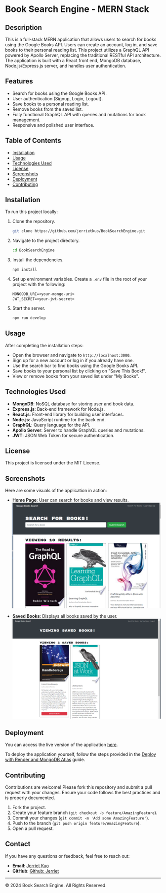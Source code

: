 
# Book Search Engine - MERN Stack

## Description

This is a full-stack MERN application that allows users to search for books using the Google Books API. Users can create an account, log in, and save books to their personal reading list. This project utilizes a GraphQL API powered by Apollo Server, replacing the traditional RESTful API architecture. The application is built with a React front end, MongoDB database, Node.js/Express.js server, and handles user authentication.

## Features

- Search for books using the Google Books API.
- User authentication (Signup, Login, Logout).
- Save books to a personal reading list.
- Remove books from the saved list.
- Fully functional GraphQL API with queries and mutations for book management.
- Responsive and polished user interface.

## Table of Contents

- [Installation](#installation)
- [Usage](#usage)
- [Technologies Used](#technologies-used)
- [License](#license)
- [Screenshots](#screenshots)
- [Deployment](#deployment)
- [Contributing](#contributing)

## Installation

To run this project locally:

1. Clone the repository.
   ```bash
   git clone https://github.com/jerrietkuo/BookSearchEngine.git
   ```
2. Navigate to the project directory.
   ```bash
   cd BookSearchEngine
   ```
3. Install the dependencies.
   ```bash
   npm install
   ```
4. Set up environment variables. Create a `.env` file in the root of your project with the following:

   ```
   MONGODB_URI=<your-mongo-uri>
   JWT_SECRET=<your-jwt-secret>
   ```

5. Start the server.
   ```bash
   npm run develop
   ```

## Usage

After completing the installation steps:

- Open the browser and navigate to `http://localhost:3000`.
- Sign up for a new account or log in if you already have one.
- Use the search bar to find books using the Google Books API.
- Save books to your personal list by clicking on "Save This Book!".
- View or remove books from your saved list under "My Books".

## Technologies Used

- **MongoDB**: NoSQL database for storing user and book data.
- **Express.js**: Back-end framework for Node.js.
- **React.js**: Front-end library for building user interfaces.
- **Node.js**: JavaScript runtime for the back end.
- **GraphQL**: Query language for the API.
- **Apollo Server**: Server to handle GraphQL queries and mutations.
- **JWT**: JSON Web Token for secure authentication.

## License

This project is licensed under the MIT License.

## Screenshots

Here are some visuals of the application in action:

- **Home Page**: User can search for books and view results.
  ![Home Page](./Assets/img01.png)
  
- **Saved Books**: Displays all books saved by the user.
  ![Saved Books](./Assets/img02.png)

## Deployment

You can access the live version of the application [here](https://your-app-url.com).

To deploy the application yourself, follow the steps provided in the [Deploy with Render and MongoDB Atlas](https://coding-boot-camp.github.io/full-stack/mongodb/deploy-with-render-and-mongodb-atlas) guide.

## Contributing

Contributions are welcome! Please fork this repository and submit a pull request with your changes. Ensure your code follows the best practices and is properly documented.

1. Fork the project.
2. Create your feature branch (`git checkout -b feature/AmazingFeature`).
3. Commit your changes (`git commit -m 'Add some AmazingFeature'`).
4. Push to the branch (`git push origin feature/AmazingFeature`).
5. Open a pull request.

## Contact

If you have any questions or feedback, feel free to reach out:

- **Email**: [Jerriet Kuo](mailto:jerrietkuo@gmail.com)
- **GitHub**: [Github: Jerriet](https://github.com/jerrietkuo)

---

© 2024 Book Search Engine. All Rights Reserved.
